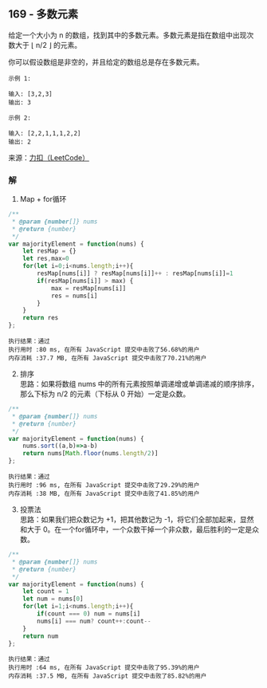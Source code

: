 ## 169 - 多数元素
给定一个大小为 n 的数组，找到其中的多数元素。多数元素是指在数组中出现次数大于 ⌊ n/2 ⌋ 的元素。

你可以假设数组是非空的，并且给定的数组总是存在多数元素。

```
示例 1:

输入: [3,2,3]
输出: 3
```
```
示例 2:

输入: [2,2,1,1,1,2,2]
输出: 2
```
来源：[力扣（LeetCode）](https://leetcode-cn.com/problems/majority-element)

### 解
1. Map + for循环
```js
/**
 * @param {number[]} nums
 * @return {number}
 */
var majorityElement = function(nums) {
    let resMap = {}
    let res,max=0
    for(let i=0;i<nums.length;i++){
        resMap[nums[i]] ? resMap[nums[i]]++ : resMap[nums[i]]=1
        if(resMap[nums[i]] > max) {
            max = resMap[nums[i]]
            res = nums[i]
        }
    }
    return res
};
```
```
执行结果：通过
执行用时 :80 ms, 在所有 JavaScript 提交中击败了56.68%的用户
内存消耗 :37.7 MB, 在所有 JavaScript 提交中击败了70.21%的用户
```

2. 排序  
思路：如果将数组 nums 中的所有元素按照单调递增或单调递减的顺序排序，那么下标为 n/2 的元素（下标从 0 开始）一定是众数。
```js
/**
 * @param {number[]} nums
 * @return {number}
 */
var majorityElement = function(nums) {
    nums.sort((a,b)=>a-b)
    return nums[Math.floor(nums.length/2)]
};
```
```
执行结果：通过
执行用时 :96 ms, 在所有 JavaScript 提交中击败了29.29%的用户
内存消耗 :38 MB, 在所有 JavaScript 提交中击败了41.85%的用户
```

3. 投票法  
思路：如果我们把众数记为 +1，把其他数记为 -1，将它们全部加起来，显然和大于 0。在一个for循环中，一个众数干掉一个非众数，最后胜利的一定是众数。
```js
/**
 * @param {number[]} nums
 * @return {number}
 */
var majorityElement = function(nums) {
    let count = 1
    let num = nums[0]
    for(let i=1;i<nums.length;i++){
        if(count === 0) num = nums[i]
        nums[i] === num? count++:count--
    }
    return num
};
```
```
执行结果：通过
执行用时 :64 ms, 在所有 JavaScript 提交中击败了95.39%的用户
内存消耗 :37.5 MB, 在所有 JavaScript 提交中击败了85.82%的用户
```
